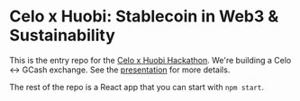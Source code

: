 # Celo x Huobi: Stablecoin in Web3 & Sustainability

This is the entry repo for the [Celo x Huobi Hackathon](https://celohuobihack.com/).
We're building a Celo <-> GCash exchange.
See the [presentation](https://github.com/chucklam/celohuobihack/blob/main/Celo%20_%20GCash%20Exchange.pdf) for more details.

The rest of the repo is a React app that you can start with `npm start`.